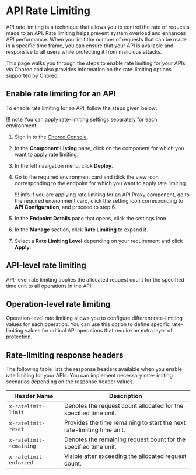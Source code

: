 # API Rate Limiting

API rate limiting is a technique that allows you to control the rate of requests made to an API. Rate limiting helps 
prevent system overload and enhances API performance. When you limit the number of requests that can be made in a 
specific time frame, you can ensure that your API is available and responsive to all users while protecting it from 
malicious attacks.

This page walks you through the steps to enable rate limiting for your APIs via Choreo and also provides information on 
the rate-limiting options supported by Choreo.

## Enable rate limiting for an API

To enable rate limiting for an API, follow the steps given below: 

!!! note
     You can apply rate-limiting settings separately for each environment.

1. Sign in to the [Choreo Console](https://console.choreo.dev/). 
2. In the **Component Listing** pane, click on the component for which you want to apply rate limiting.
3. In the left navigation menu, click **Deploy**.
4. Go to the required environment card and click the view icon corresponding to the endpoint for which you want to apply rate limiting. 

    !!! info 
         If you are applying rate limiting for an API Proxy component, go to the required environment card, click the setting icon corresponding to **API Configuration**, and proceed to step 6.

5. In the **Endpoint Details** pane that opens, click the settings icon.
6. In the **Manage** section, click **Rate Limiting** to expand it.
7. Select a **Rate Limiting Level** depending on your requirement and click **Apply**.

## API-level rate limiting

API-level rate limiting applies the allocated request count for the specified time unit to all operations in the API.

## Operation-level rate limiting

Operation-level rate limiting allows you to configure different rate-limiting values for each operation. You can use this option to define specific rate-limiting values for critical API operations that require an extra layer of protection.

## Rate-limiting response headers

The following table lists the response headers available when you enable rate limiting for your APIs. You can implement necessary rate-limiting scenarios depending on the response header values.


| **Header Name**  | **Description** |
|------------------|-----------------|
| `x-ratelimit-limit`     | Denotes the request count allocated for the specified time unit.       |
| `x-ratelimit-reset`     | Provides the time remaining to start the next rate-limiting time unit. |
| `x-ratelimit-remaining` | Denotes the remaining request count for the specified time unit.       |
| `x-ratelimit-enforced`  | Visible after exceeding the allocated request count.                   |
